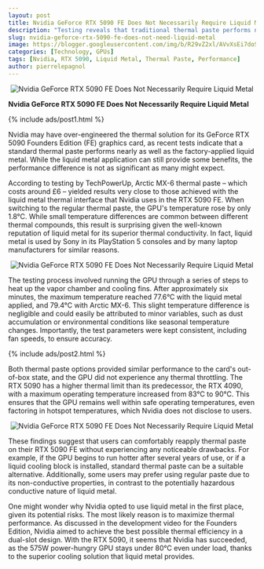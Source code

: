 ```yaml
---
layout: post
title: Nvidia GeForce RTX 5090 FE Does Not Necessarily Require Liquid Metal
description: "Testing reveals that traditional thermal paste performs nearly as well as liquid metal in the Nvidia GeForce RTX 5090 Founders Edition, with only a minimal temperature difference."
slug: nvidia-geforce-rtx-5090-fe-does-not-need-liquid-metal
image: https://blogger.googleusercontent.com/img/b/R29vZ2xl/AVvXsEi7doSXnRs6lRnf_W5EOTTdTfrVdBt1H8-0ThBCgGTsamdH346rnqkCgXZ-GsSRjj-WIMkH3il2iUWMxbNqgPGiKEzIre654M-J-z_QcAnabyXj4JgfYVmIuhyphenhyphenp17mjW4bfbbHpig7tHVClH4VqJ8NNn4zVVSCHR50lh1JzDwpUO5Xt3gNtI2g3Q51GZjM/s600/Nvidia-RTX-5090-PCB-696x696.webp
categories: [Technology, GPUs]
tags: [Nvidia, RTX 5090, Liquid Metal, Thermal Paste, Performance]
author: pierrelepagnol
---
```


<div style="text-align: center;">
  <img src="https://blogger.googleusercontent.com/img/b/R29vZ2xl/AVvXsEi7doSXnRs6lRnf_W5EOTTdTfrVdBt1H8-0ThBCgGTsamdH346rnqkCgXZ-GsSRjj-WIMkH3il2iUWMxbNqgPGiKEzIre654M-J-z_QcAnabyXj4JgfYVmIuhyphenhyphenp17mjW4bfbbHpig7tHVClH4VqJ8NNn4zVVSCHR50lh1JzDwpUO5Xt3gNtI2g3Q51GZjM/s600/Nvidia-RTX-5090-PCB-696x696.webp" alt="Nvidia GeForce RTX 5090 FE Does Not Necessarily Require Liquid Metal">
</div>

**Nvidia GeForce RTX 5090 FE Does Not Necessarily Require Liquid Metal**

{% include ads/post1.html %}

Nvidia may have over-engineered the thermal solution for its GeForce RTX 5090 Founders Edition (FE) graphics card, as recent tests indicate that a standard thermal paste performs nearly as well as the factory-applied liquid metal. While the liquid metal application can still provide some benefits, the performance difference is not as significant as many might expect.

According to testing by TechPowerUp, Arctic MX-6 thermal paste – which costs around £6 – yielded results very close to those achieved with the liquid metal thermal interface that Nvidia uses in the RTX 5090 FE. When switching to the regular thermal paste, the GPU's temperature rose by only 1.8°C. While small temperature differences are common between different thermal compounds, this result is surprising given the well-known reputation of liquid metal for its superior thermal conductivity. In fact, liquid metal is used by Sony in its PlayStation 5 consoles and by many laptop manufacturers for similar reasons.

<div style="text-align: center;">
  <img src="https://blogger.googleusercontent.com/img/b/R29vZ2xl/AVvXsEg2XXV4jf2R6MqWfIcRrBMTgJaOtuOBpMS3cJgc6LVwGaHP2Rc_49HP9zI6M8WKj4jokMvc71mgYbkCy-c0IcW-gAzkw2yJbmNOZUrZ7MuyCF_LLt65XXx1Fb28_jZQleopPNwVLmLSq4eDiT3ha16xKE7ByboE4rCHPlJIEQNvg9-I3zkBSwAyNEPUTcc/s600/Nvidia-RTX-5090-FE-temperture-1200x564.webp" alt="Nvidia GeForce RTX 5090 FE Does Not Necessarily Require Liquid Metal">
</div>

The testing process involved running the GPU through a series of steps to heat up the vapor chamber and cooling fins. After approximately six minutes, the maximum temperature reached 77.6°C with the liquid metal applied, and 79.4°C with Arctic MX-6. This slight temperature difference is negligible and could easily be attributed to minor variables, such as dust accumulation or environmental conditions like seasonal temperature changes. Importantly, the test parameters were kept consistent, including fan speeds, to ensure accuracy.

{% include ads/post2.html %}

Both thermal paste options provided similar performance to the card's out-of-box state, and the GPU did not experience any thermal throttling. The RTX 5090 has a higher thermal limit than its predecessor, the RTX 4090, with a maximum operating temperature increased from 83°C to 90°C. This ensures that the GPU remains well within safe operating temperatures, even factoring in hotspot temperatures, which Nvidia does not disclose to users.

<div style="text-align: center;">
  <img src="https://blogger.googleusercontent.com/img/b/R29vZ2xl/AVvXsEgdvVkGrEdI_DCoMw2LFXKpvtyGF0mHi9MoRD1dNVkkgAinphbpO5zRMxbRJzFvR3ao7wlPseC204KdYUBpL9Zrqj1AIbNQ6tOSUjIUcF-RlKB8YLQvrWq43wckG3hqkpQriUS7tj5v7OX0jwYUIKUTuLgJsaVuE06Gj8VALZX4hUGE26Gq8vKlOrAQsEw/s600/Nvidia-RTX-5090-disassembly-768x553.jpg" alt="Nvidia GeForce RTX 5090 FE Does Not Necessarily Require Liquid Metal">
</div>

These findings suggest that users can comfortably reapply thermal paste on their RTX 5090 FE without experiencing any noticeable drawbacks. For example, if the GPU begins to run hotter after several years of use, or if a liquid cooling block is installed, standard thermal paste can be a suitable alternative. Additionally, some users may prefer using regular paste due to its non-conductive properties, in contrast to the potentially hazardous conductive nature of liquid metal.

One might wonder why Nvidia opted to use liquid metal in the first place, given its potential risks. The most likely reason is to maximize thermal performance. As discussed in the development video for the Founders Edition, Nvidia aimed to achieve the best possible thermal efficiency in a dual-slot design. With the RTX 5090, it seems that Nvidia has succeeded, as the 575W power-hungry GPU stays under 80°C even under load, thanks to the superior cooling solution that liquid metal provides.
